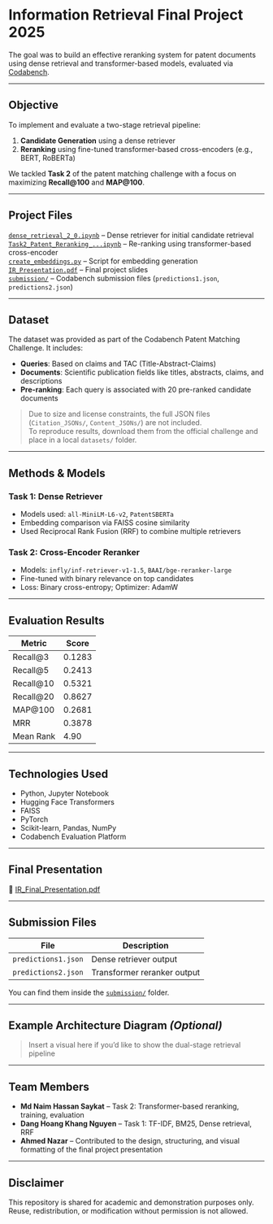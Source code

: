 # Information Retrieval Final Project 2025

The goal was to build an effective reranking system for patent documents using dense retrieval and transformer-based models, evaluated via [Codabench](https://www.codabench.org/).

---

## Objective

To implement and evaluate a two-stage retrieval pipeline:
1. **Candidate Generation** using a dense retriever
2. **Reranking** using fine-tuned transformer-based cross-encoders (e.g., BERT, RoBERTa)

We tackled **Task 2** of the patent matching challenge with a focus on maximizing **Recall@100** and **MAP@100**.

---

## Project Files

[`dense_retrieval_2_0.ipynb`](./dense_retrieval_2_0.ipynb) – Dense retriever for initial candidate retrieval  
[`Task2_Patent_Reranking_...ipynb`](./Task2_Patent_Reranking_...ipynb) – Re-ranking using transformer-based cross-encoder  
[`create_embeddings.py`](./create_embeddings.py) – Script for embedding generation  
[`IR_Presentation.pdf`](./IR_Presentation.pdf) – Final project slides  
[`submission/`](./submission) – Codabench submission files (`predictions1.json`, `predictions2.json`)

---

## Dataset

The dataset was provided as part of the Codabench Patent Matching Challenge. It includes:

- **Queries**: Based on claims and TAC (Title-Abstract-Claims)
- **Documents**: Scientific publication fields like titles, abstracts, claims, and descriptions
- **Pre-ranking**: Each query is associated with 20 pre-ranked candidate documents

> Due to size and license constraints, the full JSON files (`Citation_JSONs/`, `Content_JSONs/`) are not included.  
To reproduce results, download them from the official challenge and place in a local `datasets/` folder.

---

## Methods & Models

### Task 1: Dense Retriever
- Models used: `all-MiniLM-L6-v2`, `PatentSBERTa`
- Embedding comparison via FAISS cosine similarity
- Used Reciprocal Rank Fusion (RRF) to combine multiple retrievers

### Task 2: Cross-Encoder Reranker
- Models: `infly/inf-retriever-v1-1.5`, `BAAI/bge-reranker-large`
- Fine-tuned with binary relevance on top candidates
- Loss: Binary cross-entropy; Optimizer: AdamW

---

## Evaluation Results

| Metric       | Score   |
|--------------|---------|
| Recall@3     | 0.1283  |
| Recall@5     | 0.2413  |
| Recall@10    | 0.5321  |
| Recall@20    | 0.8627  |
| MAP@100      | 0.2681  |
| MRR          | 0.3878  |
| Mean Rank    | 4.90    |

---

## Technologies Used

- Python, Jupyter Notebook
- Hugging Face Transformers
- FAISS
- PyTorch
- Scikit-learn, Pandas, NumPy
- Codabench Evaluation Platform

---

## Final Presentation

📄 [IR_Final_Presentation.pdf](./ir_final_presentation.pdf)

---

## Submission Files

| File | Description |
|------|-------------|
| `predictions1.json` | Dense retriever output |
| `predictions2.json` | Transformer reranker output |

You can find them inside the [`submission/`](./submission) folder.

---

## Example Architecture Diagram *(Optional)*

> Insert a visual here if you’d like to show the dual-stage retrieval pipeline

---

## Team Members

- **Md Naim Hassan Saykat** – Task 2: Transformer-based reranking, training, evaluation 
- **Dang Hoang Khang Nguyen** – Task 1: TF-IDF, BM25, Dense retrieval, RRF  
- **Ahmed Nazar** – Contributed to the design, structuring, and visual formatting of the final project presentation  

---

## Disclaimer

This repository is shared for academic and demonstration purposes only.  
Reuse, redistribution, or modification without permission is not allowed.
